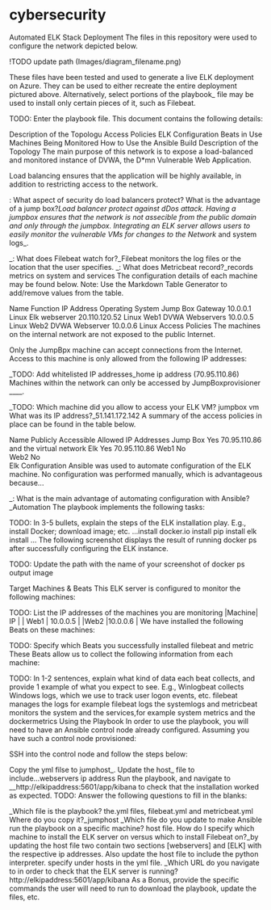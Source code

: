 # cybersecurity
Automated ELK Stack Deployment
The files in this repository were used to configure the network depicted below.

!TODO update path (Images/diagram_filename.png)

These files have been tested and used to generate a live ELK deployment on Azure. They can be used to either recreate the entire deployment pictured above. Alternatively, select portions of the playbook_ file may be used to install only certain pieces of it, such as Filebeat.

TODO: Enter the playbook file.
This document contains the following details:

Description of the Topologu
Access Policies
ELK Configuration
Beats in Use
Machines Being Monitored
How to Use the Ansible Build
Description of the Topology
The main purpose of this network is to expose a load-balanced and monitored instance of DVWA, the D*mn Vulnerable Web Application.

Load balancing ensures that the application will be highly available, in addition to restricting access to the network.

: What aspect of security do load balancers protect? What is the advantage of a jump box?_Load balancer protect against dDos attack. Having a jumpbox ensures that the network is not assecible from the public domain and only through the jumpbox.
Integrating an ELK server allows users to easily monitor the vulnerable VMs for changes to the Network_ and system logs_.

_: What does Filebeat watch for?_Filebeat monitors the log files or the location that the user specifies.
_: What does Metricbeat record?_records metrics on system and services
The configuration details of each machine may be found below. Note: Use the Markdown Table Generator to add/remove values from the table.

Name	Function	IP Address	Operating System
Jump Box	Gateway	10.0.0.1	Linux
Elk	webserver	20.110.120.52	Linux
Web1 DVWA	Webservers	10.0.0.5	Linux
Web2 DVWA	Webserver	10.0.0.6	Linux
Access Policies
The machines on the internal network are not exposed to the public Internet.

Only the JumpBpx machine can accept connections from the Internet. Access to this machine is only allowed from the following IP addresses:

_TODO: Add whitelisted IP addresses_home ip address (70.95.110.86)
Machines within the network can only be accessed by JumpBoxprovisioner ____.

_TODO: Which machine did you allow to access your ELK VM? jumpbox vm What was its IP address?_51.141.172.142
A summary of the access policies in place can be found in the table below.

Name	Publicly Accessible	Allowed IP Addresses
Jump Box	Yes	70.95.110.86 and the virtual network
Elk	Yes	70.95.110.86
Web1	No	
Web2	No	
Elk Configuration
Ansible was used to automate configuration of the ELK machine. No configuration was performed manually, which is advantageous because...

_: What is the main advantage of automating configuration with Ansible?_Automation
The playbook implements the following tasks:

TODO: In 3-5 bullets, explain the steps of the ELK installation play. E.g., install Docker; download image; etc.
...install docker.io
install pip
install elk
install
...
The following screenshot displays the result of running docker ps after successfully configuring the ELK instance.

TODO: Update the path with the name of your screenshot of docker ps output image

Target Machines & Beats
This ELK server is configured to monitor the following machines:

TODO: List the IP addresses of the machines you are monitoring
|Machine| IP |
| Web1 | 10.0.0.5 |
|Web2 |10.0.0.6 |
We have installed the following Beats on these machines:

TODO: Specify which Beats you successfully installed filebeat and metric
These Beats allow us to collect the following information from each machine:

TODO: In 1-2 sentences, explain what kind of data each beat collects, and provide 1 example of what you expect to see. E.g., Winlogbeat collects Windows logs, which we use to track user logon events, etc.
filebeat manages the logs for example filebeat logs the systemlogs and metricbeat monitors the system and the services,for example system metrics and the dockermetrics
Using the Playbook
In order to use the playbook, you will need to have an Ansible control node already configured. Assuming you have such a control node provisioned:

SSH into the control node and follow the steps below:

Copy the yml filse to jumphost_.
Update the host_ file to include...webservers ip address
Run the playbook, and navigate to __http://elkipaddress:5601/app/kibana to check that the installation worked as expected.
TODO: Answer the following questions to fill in the blanks:

_Which file is the playbook? the.yml files, filebeat.yml and metricbeat.yml Where do you copy it?_jumphost
_Which file do you update to make Ansible run the playbook on a specific machine? host file. How do I specify which machine to install the ELK server on versus which to install Filebeat on?_by updating the host file two contain two sections [webservers] and [ELK] with the respective ip addresses. Also update the host file to include the python interpreter. specify under hosts in the yml file.
_Which URL do you navigate to in order to check that the ELK server is running? http://elkipaddress:5601/app/kibana As a Bonus, provide the specific commands the user will need to run to download the playbook, update the files, etc.
